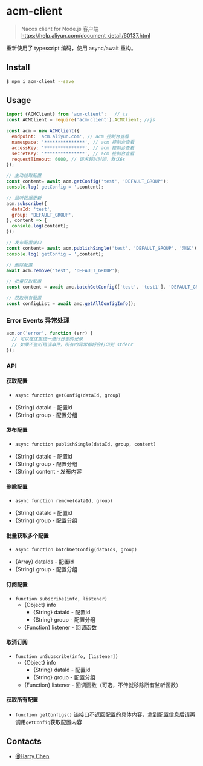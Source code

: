 # acm-client

> Nacos client for Node.js 客户端 https://help.aliyun.com/document_detail/60137.html

重新使用了 typescript 编码，使用 async/await 重构。

## Install

```bash
$ npm i acm-client --save
```

## Usage

```js
import {ACMClient} from 'acm-client';   // ts
const ACMClient = require('acm-client').ACMClient; //js

const acm = new ACMClient({
  endpoint: 'acm.aliyun.com', // acm 控制台查看
  namespace: '***************', // acm 控制台查看
  accessKey: '***************', // acm 控制台查看
  secretKey: '***************', // acm 控制台查看
  requestTimeout: 6000, // 请求超时时间，默认6s
});

// 主动拉取配置
const content= await acm.getConfig('test', 'DEFAULT_GROUP');
console.log('getConfig = ',content);

// 监听数据更新
acm.subscribe({
  dataId: 'test',
  group: 'DEFAULT_GROUP',
}, content => {
  console.log(content);
});

// 发布配置接口
const content= await acm.publishSingle('test', 'DEFAULT_GROUP', '测试');
console.log('getConfig = ',content);

// 删除配置
await acm.remove('test', 'DEFAULT_GROUP');

// 批量获取配置
const content = await amc.batchGetConfig(['test', 'test1'], 'DEFAULT_GROUP');

// 获取所有配置
const configList = await amc.getAllConfigInfo();
```

### Error Events 异常处理

```js
acm.on('error', function (err) {
  // 可以在这里统一进行日志的记录
  // 如果不监听错误事件，所有的异常都将会打印到 stderr
});
```

### API
#### 获取配置
* `async function getConfig(dataId, group)`
- {String} dataId - 配置id
- {String} group - 配置分组

#### 发布配置
* `async function publishSingle(dataId, group, content)`
- {String} dataId - 配置id
- {String} group - 配置分组
- {String} content - 发布内容

#### 删除配置
* `async function remove(dataId, group)`
- {String} dataId - 配置id
- {String} group - 配置分组

#### 批量获取多个配置
* `async function batchGetConfig(dataIds, group)`
- {Array} dataIds - 配置id
- {String} group - 配置分组

#### 订阅配置
* `function subscribe(info, listener)`
  - {Object} info
    - {String} dataId - 配置id
    - {String} group - 配置分组
  - {Function} listener - 回调函数

#### 取消订阅  
* `function unSubscribe(info, [listener])`
  - {Object} info
    - {String} dataId - 配置id
    - {String} group - 配置分组
  - {Function} listener - 回调函数（可选，不传就移除所有监听函数）

#### 获取所有配置
* `function getConfigs()`  该接口不返回配置的具体内容，拿到配置信息后请再调用`getConfig`获取配置内容

## Contacts

* [@Harry Chen](https://github.com/czy88840616)

